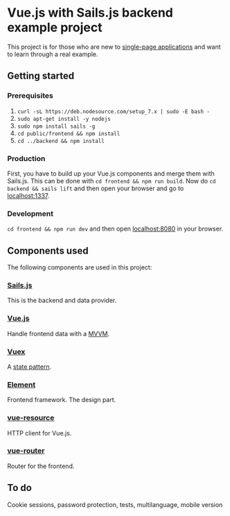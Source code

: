 # Vue.js with Sails.js backend example project
This project is for those who are new to [single-page applications](https://en.wikipedia.org/wiki/Single-page_application) and want to learn through a real example.

## Getting started
### Prerequisites
1. `curl -sL https://deb.nodesource.com/setup_7.x | sudo -E bash -`
2. `sudo apt-get install -y nodejs`
3. `sudo npm install sails -g`
4. `cd public/frontend && npm install`
5. `cd ../backend && npm install`

### Production
First, you have to build up your Vue.js components and merge them with Sails.js. This can be done with `cd frontend && npm run build`. Now do `cd backend && sails lift` and then open your browser and go to [localhost:1337](http://localhost:1337).

### Development
`cd frontend && npm run dev` and then open [localhost:8080](http://localhost:8080) in your browser.

## Components used
The following components are used in this project:

### [Sails.js](https://github.com/balderdashy/sails)
This is the backend and data provider.

### [Vue.js](https://github.com/vuejs/vue)
Handle frontend data with a [MVVM](https://en.wikipedia.org/wiki/Model%E2%80%93view%E2%80%93viewmodel).

### [Vuex](https://github.com/vuejs/vuex)
A [state pattern](https://en.wikipedia.org/wiki/State_pattern).

### [Element](https://github.com/ElemeFE/element)
Frontend framework. The design part.

### [vue-resource](https://github.com/pagekit/vue-resource)
HTTP client for Vue.js.

### [vue-router](https://github.com/vuejs/vue-router)
Router for the frontend.

## To do
Cookie sessions, password protection, tests, multilanguage, mobile version
